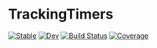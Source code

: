 # TrackingTimers

[![Stable](https://img.shields.io/badge/docs-stable-blue.svg)](https://ericphanson.github.io/TrackingTimers.jl/stable)
[![Dev](https://img.shields.io/badge/docs-dev-blue.svg)](https://ericphanson.github.io/TrackingTimers.jl/dev)
[![Build Status](https://github.com/ericphanson/TrackingTimers.jl/workflows/CI/badge.svg)](https://github.com/ericphanson/TrackingTimers.jl/actions)
[![Coverage](https://codecov.io/gh/ericphanson/TrackingTimers.jl/branch/master/graph/badge.svg)](https://codecov.io/gh/ericphanson/TrackingTimers.jl)
